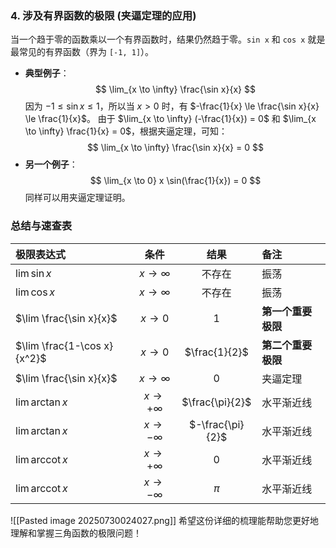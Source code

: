 ### 4. 涉及有界函数的极限 (夹逼定理的应用)

当一个趋于零的函数乘以一个有界函数时，结果仍然趋于零。`sin x` 和 `cos x` 就是最常见的有界函数（界为 `[-1, 1]`）。

*   **典型例子**：
    $$ \lim_{x \to \infty} \frac{\sin x}{x} $$
    因为 $-1 \le \sin x \le 1$，所以当 $x > 0$ 时，有 $-\frac{1}{x} \le \frac{\sin x}{x} \le \frac{1}{x}$。
    由于 $\lim_{x \to \infty} (-\frac{1}{x}) = 0$ 和 $\lim_{x \to \infty} \frac{1}{x} = 0$，根据夹逼定理，可知：
    $$ \lim_{x \to \infty} \frac{\sin x}{x} = 0 $$
*   **另一个例子**：
    $$ \lim_{x \to 0} x \sin(\frac{1}{x}) = 0 $$
    同样可以用夹逼定理证明。

### 总结与速查表

| 极限表达式 | 条件 | 结果 | 备注 |
| :--- | :---: | :---: | :--- |
| $\lim \sin x$ | $x \to \infty$ | 不存在 | 振荡 |
| $\lim \cos x$ | $x \to \infty$ | 不存在 | 振荡 |
| $\lim \frac{\sin x}{x}$ | $x \to 0$ | $1$ | **第一个重要极限** |
| $\lim \frac{1-\cos x}{x^2}$ | $x \to 0$ | $\frac{1}{2}$ | **第二个重要极限** |
| $\lim \frac{\sin x}{x}$ | $x \to \infty$ | $0$ | 夹逼定理 |
| $\lim \arctan x$ | $x \to +\infty$ | $\frac{\pi}{2}$ | 水平渐近线 |
| $\lim \arctan x$ | $x \to -\infty$ | $-\frac{\pi}{2}$ | 水平渐近线 |
| $\lim \operatorname{arccot} x$ | $x \to +\infty$ | $0$ | 水平渐近线 |
| $\lim \operatorname{arccot} x$ | $x \to -\infty$ | $\pi$ | 水平渐近线 |
![[Pasted image 20250730024027.png]] 
希望这份详细的梳理能帮助您更好地理解和掌握三角函数的极限问题！